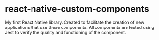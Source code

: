 # react-native-custom-components
My first React Native library. Created to facilitate the creation of new applications that use these components. All components are tested using Jest to verify the quality and functioning of the component.
